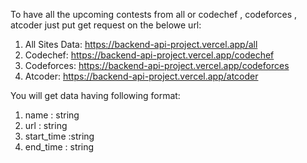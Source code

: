 To have all the upcoming contests from all or codechef , codeforces , atcoder just put get request on the belowe url:
1) All Sites Data: https://backend-api-project.vercel.app/all
2) Codechef: https://backend-api-project.vercel.app/codechef
3) Codeforces: https://backend-api-project.vercel.app/codeforces
4) Atcoder: https://backend-api-project.vercel.app/atcoder

You will get data having following format:
1) name : string
2) url : string 
3) start_time :string 
4) end_time : string
